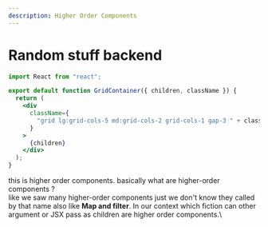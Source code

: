 ```yaml
---
description: Higher Order Components
---
```


# Random stuff backend



```javascriptreact
import React from "react";

export default function GridContainer({ children, className }) {
  return (
    <div
      className={
        "grid lg:grid-cols-5 md:grid-cols-2 grid-cols-1 gap-3 " + className
      }
    >
      {children}
    </div>
  );
}

```

this is higher order components. basically what are  higher-order components ?\
like we saw many  higher-order components just we don't know they called by that name also like **Map and filter**. In our context which fiction can other argument or JSX pass as children are higher order components.\
